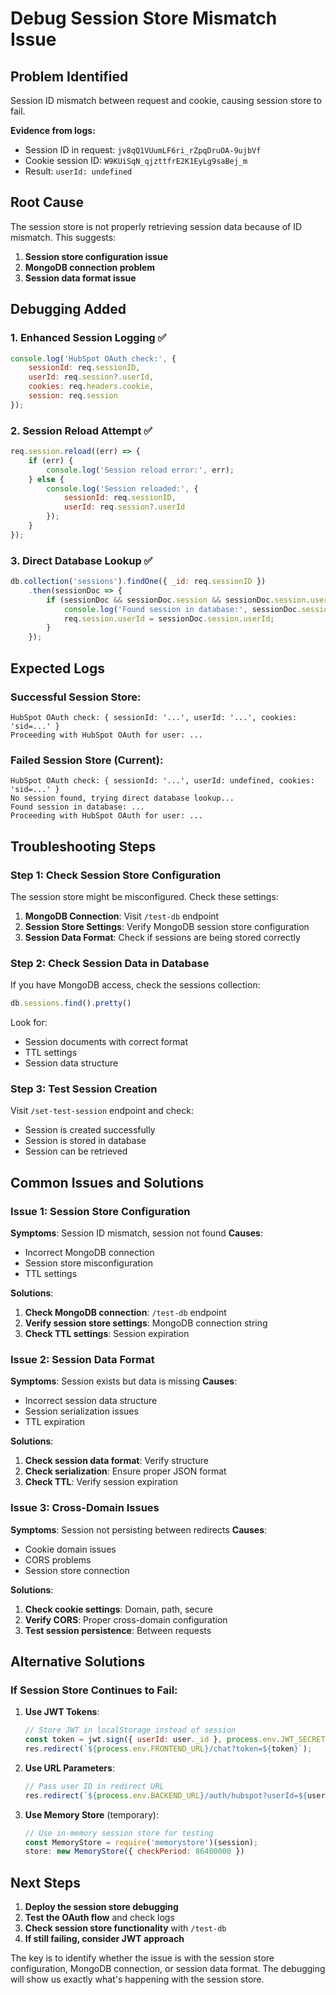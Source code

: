 # Debug Session Store Mismatch Issue

## Problem Identified
Session ID mismatch between request and cookie, causing session store to fail.

**Evidence from logs:**
- Session ID in request: `jv8qQ1VUumLF6ri_rZpqDruOA-9ujbVf`
- Cookie session ID: `W9KUiSqN_qjzttfrE2K1EyLg9saBej_m`
- Result: `userId: undefined`

## Root Cause
The session store is not properly retrieving session data because of ID mismatch. This suggests:
1. **Session store configuration issue**
2. **MongoDB connection problem**
3. **Session data format issue**

## Debugging Added

### 1. Enhanced Session Logging ✅
```javascript
console.log('HubSpot OAuth check:', {
    sessionId: req.sessionID,
    userId: req.session?.userId,
    cookies: req.headers.cookie,
    session: req.session
});
```

### 2. Session Reload Attempt ✅
```javascript
req.session.reload((err) => {
    if (err) {
        console.log('Session reload error:', err);
    } else {
        console.log('Session reloaded:', {
            sessionId: req.sessionID,
            userId: req.session?.userId
        });
    }
});
```

### 3. Direct Database Lookup ✅
```javascript
db.collection('sessions').findOne({ _id: req.sessionID })
    .then(sessionDoc => {
        if (sessionDoc && sessionDoc.session && sessionDoc.session.userId) {
            console.log('Found session in database:', sessionDoc.session.userId);
            req.session.userId = sessionDoc.session.userId;
        }
    });
```

## Expected Logs

### Successful Session Store:
```
HubSpot OAuth check: { sessionId: '...', userId: '...', cookies: 'sid=...' }
Proceeding with HubSpot OAuth for user: ...
```

### Failed Session Store (Current):
```
HubSpot OAuth check: { sessionId: '...', userId: undefined, cookies: 'sid=...' }
No session found, trying direct database lookup...
Found session in database: ...
Proceeding with HubSpot OAuth for user: ...
```

## Troubleshooting Steps

### Step 1: Check Session Store Configuration
The session store might be misconfigured. Check these settings:

1. **MongoDB Connection**: Visit `/test-db` endpoint
2. **Session Store Settings**: Verify MongoDB session store configuration
3. **Session Data Format**: Check if sessions are being stored correctly

### Step 2: Check Session Data in Database
If you have MongoDB access, check the sessions collection:
```javascript
db.sessions.find().pretty()
```

Look for:
- Session documents with correct format
- TTL settings
- Session data structure

### Step 3: Test Session Creation
Visit `/set-test-session` endpoint and check:
- Session is created successfully
- Session is stored in database
- Session can be retrieved

## Common Issues and Solutions

### Issue 1: Session Store Configuration
**Symptoms**: Session ID mismatch, session not found
**Causes**:
- Incorrect MongoDB connection
- Session store misconfiguration
- TTL settings

**Solutions**:
1. **Check MongoDB connection**: `/test-db` endpoint
2. **Verify session store settings**: MongoDB connection string
3. **Check TTL settings**: Session expiration

### Issue 2: Session Data Format
**Symptoms**: Session exists but data is missing
**Causes**:
- Incorrect session data structure
- Session serialization issues
- TTL expiration

**Solutions**:
1. **Check session data format**: Verify structure
2. **Check serialization**: Ensure proper JSON format
3. **Check TTL**: Verify session expiration

### Issue 3: Cross-Domain Issues
**Symptoms**: Session not persisting between redirects
**Causes**:
- Cookie domain issues
- CORS problems
- Session store connection

**Solutions**:
1. **Check cookie settings**: Domain, path, secure
2. **Verify CORS**: Proper cross-domain configuration
3. **Test session persistence**: Between requests

## Alternative Solutions

### If Session Store Continues to Fail:

1. **Use JWT Tokens**:
   ```javascript
   // Store JWT in localStorage instead of session
   const token = jwt.sign({ userId: user._id }, process.env.JWT_SECRET);
   res.redirect(`${process.env.FRONTEND_URL}/chat?token=${token}`);
   ```

2. **Use URL Parameters**:
   ```javascript
   // Pass user ID in redirect URL
   res.redirect(`${process.env.BACKEND_URL}/auth/hubspot?userId=${user._id}`);
   ```

3. **Use Memory Store** (temporary):
   ```javascript
   // Use in-memory session store for testing
   const MemoryStore = require('memorystore')(session);
   store: new MemoryStore({ checkPeriod: 86400000 })
   ```

## Next Steps

1. **Deploy the session store debugging**
2. **Test the OAuth flow** and check logs
3. **Check session store functionality** with `/test-db`
4. **If still failing, consider JWT approach**

The key is to identify whether the issue is with the session store configuration, MongoDB connection, or session data format. The debugging will show us exactly what's happening with the session store.
